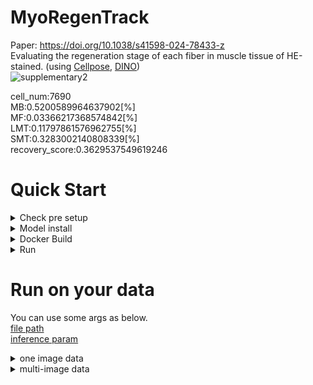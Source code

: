 # MyoRegenTrack
Paper: https://doi.org/10.1038/s41598-024-78433-z<br>
Evaluating the regeneration stage of each fiber in muscle tissue of HE-stained.<be>
(using [Cellpose](https://github.com/MouseLand/cellpose), [DINO](https://github.com/facebookresearch/dino))<br>
![supplementary2](https://github.com/user-attachments/assets/52f8e5cc-423f-45ca-ab71-1cd013890b8c)<br>

cell_num:7690<br>
MB:0.5200589964637902[%]<br>
MF:0.03366217368574842[%]<br>
LMT:0.11797861576962755[%]<br>
SMT:0.3283002140808339[%]<br>
recovery_score:0.3629537549619246<br>

# Quick Start

<details><summary>Check pre setup</summary>

Please check below commnd.
```
nvidia-smi
docker
```

https://github.com/user-attachments/assets/a9293849-a3ef-4317-afe3-0360404af5eb

</details>

<!------------------------------------------------------------------------>

<details><summary>Model install</summary>


```
cd model
wget https://dl.fbaipublicfiles.com/dino/dino_vitbase8_pretrain/dino_vitbase8_pretrain.pth
cd ..
```

https://github.com/user-attachments/assets/737c9897-4eb3-4a06-8b30-cd3535526de9

</details>

<!------------------------------------------------------------------------>

<details><summary>Docker Build</summary>

## Build
`image_name` is free as docker image name．<br>
```
cd Dockerfile
sudo docker build -t image_name .
cd ..
```

https://github.com/user-attachments/assets/c15a3cef-5c35-415b-996f-09f115c7ea84

## Run Container
`$pwd` is mount current dir．<br>
```
sudo docker run -it --shm-size 2g --gpus all -v $(pwd):/workspace image_name 
```

https://github.com/user-attachments/assets/355d5f5d-ada2-4089-b7e7-366c24778592

</details>

<!------------------------------------------------------------------------>

<details><summary>Run</summary>
  
`--master_port` is free number <br>

```
cd main
torchrun --master_port 7777 MyoRegenTrack.py
```

https://github.com/user-attachments/assets/6b57e17f-5ed9-4566-9583-a8a8a20c5920

![image](https://github.com/user-attachments/assets/645a59eb-7c67-4bfc-8683-a9c74f2562c6)


</details>

<!------------------------------------------------------------------------>
<!------------------------------------------------------------------------>
<!------------------------------------------------------------------------>

# Run on your data
You can use some args as below.<br>
[file path](https://github.com/RyuAmakaze/MyoRegenTrack/blob/main/main/MyoRegenTrack.py#L242-L251)<br>
[inference param](https://github.com/RyuAmakaze/MyoRegenTrack/blob/main/main/MyoRegenTrack.py#L242-L251)<br>

<details><summary>one image data</summary> 
MyoRegenTrack can run ".png", ".jpg", and ".tif".<br>

```
torchrun --master_port 7777 MyoRegenTrack.py \
--INPUT_PATH path/to/img
```

</details>

<!------------------------------------------------------------------------>

<details><summary>multi-image data</summary> 

Please assign a folder including images.<be>

```
torchrun --master_port 7777 MyoRegenTrack.py \
--INPUT_FOLDER path/to/folder
```

</details>
